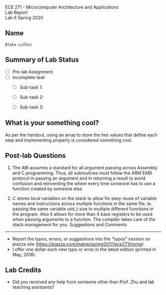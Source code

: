 ECE 271 - Microcomputer Architecture and Applications  
Lab Report  
Lab 6
Spring 2020


Name
-----------
```
Blake Lufkin
```

Summary of Lab Status
-------
- [ ] Pre-lab Assignment  
- [ ] Incomplete task  
    - [ ] Sub-task 1:   
    - [ ] Sub-task 2:   
    - [ ] Sub-task 3:   


What is your something cool?
-------
As per the handout, using an array to store the hex values that define each step and implementing properly is considered 
something cool. 

Post-lab Questions
-------
1) The ABI assumes a standard for all argument passing across Assembly and C programming. Thus, all subroutines must follow the
ARM EABI protocol in passing an argument and in returning a result to avoid confusion and reinventing the wheel 
every time someone has to use a function created by someone else. 

2) C stores local variables on the stack to allow for easy reuse of variable names and 
instructions across multiple functions in the same file. ie. passing the same variable uint_t size to multiple
different functions in the program. Also it allows for more than 4 base registers to be used when passing arguments 
to a function. The compiler takes care of the stack management for you.
Suggestions and Comments
-------
* Report the typos, errors, or suggestions into the "typos" session on piazza site (https://piazza.com/maine/spring2017/ece271/home)
* I offer one dollar each new typo or error in the latest edition (printed in May, 2016).

Lab Credits
-------
* Did you received any help from someone other than Prof. Zhu and lab teaching assistants?
